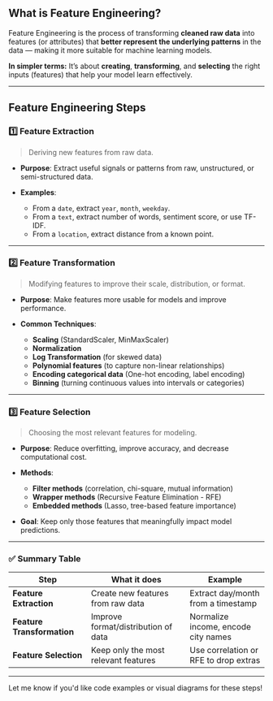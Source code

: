 ## **What is Feature Engineering?**

Feature Engineering is the process of transforming **cleaned raw data** into features (or attributes) that **better represent the underlying patterns** in the data — making it more suitable for machine learning models.

**In simpler terms:**
It’s about **creating**, **transforming**, and **selecting** the right inputs (features) that help your model learn effectively.

---

## **Feature Engineering Steps**

### 1️⃣ **Feature Extraction**

> Deriving new features from raw data.

* **Purpose**: Extract useful signals or patterns from raw, unstructured, or semi-structured data.
* **Examples**:

  * From a `date`, extract `year`, `month`, `weekday`.
  * From a `text`, extract number of words, sentiment score, or use TF-IDF.
  * From a `location`, extract distance from a known point.

---

### 2️⃣ **Feature Transformation**

> Modifying features to improve their scale, distribution, or format.

* **Purpose**: Make features more usable for models and improve performance.
* **Common Techniques**:

  * **Scaling** (StandardScaler, MinMaxScaler)
  * **Normalization**
  * **Log Transformation** (for skewed data)
  * **Polynomial features** (to capture non-linear relationships)
  * **Encoding categorical data** (One-hot encoding, label encoding)
  * **Binning** (turning continuous values into intervals or categories)

---

### 3️⃣ **Feature Selection**

> Choosing the most relevant features for modeling.

* **Purpose**: Reduce overfitting, improve accuracy, and decrease computational cost.
* **Methods**:

  * **Filter methods** (correlation, chi-square, mutual information)
  * **Wrapper methods** (Recursive Feature Elimination - RFE)
  * **Embedded methods** (Lasso, tree-based feature importance)
* **Goal**: Keep only those features that meaningfully impact model predictions.

---

### ✅ Summary Table

| Step                       | What it does                         | Example                               |
| -------------------------- | ------------------------------------ | ------------------------------------- |
| **Feature Extraction**     | Create new features from raw data    | Extract day/month from a timestamp    |
| **Feature Transformation** | Improve format/distribution of data  | Normalize income, encode city names   |
| **Feature Selection**      | Keep only the most relevant features | Use correlation or RFE to drop extras |

---

Let me know if you'd like code examples or visual diagrams for these steps!
